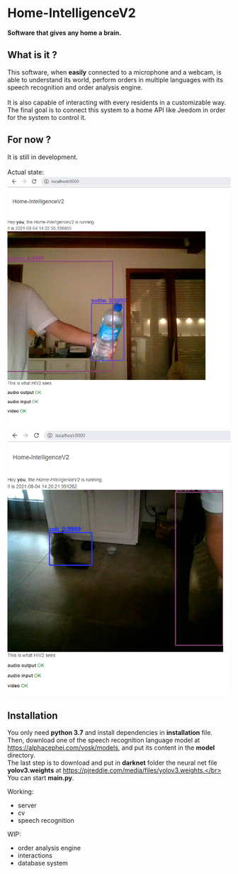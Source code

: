 # Home-IntelligenceV2
**Software that gives any home a brain.**
## What is it ?
This software, when **easily** connected to a microphone and a webcam, is able to understand its world, perform orders in multiple languages with its speech recognition and order analysis engine.</br></br>
It is also capable of interacting with every residents in a customizable way.</br>
The final goal is to connect this system to a home API like Jeedom in order for the system to control it.

## For now ?
It is still in development. </br></br>
Actual state: </br>
![example](images_for_github/demo.png)
![example](images_for_github/demo2.png)

## Installation
You only need **python 3.7** and install dependencies in **installation** file.</br>
Then, download one of the speech recognition language model at https://alphacephei.com/vosk/models, and put its content in the **model** directory.</br>
The last step is to download and put in **darknet** folder the neural net file **yolov3.weights** at https://pjreddie.com/media/files/yolov3.weights.</br>
You can start **main.py**.</br>

Working:
- server
- cv
- speech recognition

WIP:
- order analysis engine
- interactions
- database system
